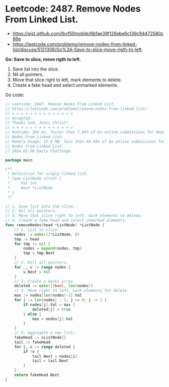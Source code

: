# Leetcode: 2487. Remove Nodes From Linked List.

- https://gist.github.com/lbvf50mobile/6b1ae39f128ebe6c139c94472580c86e
- https://leetcode.com/problems/remove-nodes-from-linked-list/discuss/5121308/Go%3A-Save-to-slice-move-rigth-to-left.

**Go: Save to slice, move rigth to left.**


1. Save list into the slice.
2. Nil all pointers.
3. Move that slice right to left, mark elements to delete.
4. Create a fake head and select unmarked elements.

Go code:
```Go
// Leetcode: 2487. Remove Nodes From Linked List.
// https://leetcode.com/problems/remove-nodes-from-linked-list/
// = = = = = = = = = = = = = =
// Accepted.
// Thanks God, Jesus Christ!
// = = = = = = = = = = = = = =
// Runtime: 284 ms, faster than 7.94% of Go online submissions for Remove
// Nodes From Linked List.
// Memory Usage: 13.8 MB, less than 44.44% of Go online submissions for Remove
// Nodes From Linked List.
// 2024.05.06 Daily Challenge.

package main

/**
 * Definition for singly-linked list.
 * type ListNode struct {
 *     Val int
 *     Next *ListNode
 * }
 */

// 1. Save list into the slice.
// 2. Nil all pointers.
// 3. Move that slice right to left, mark elements to delete.
// 4. Create a fake head and select unmarked elements.
func removeNodes(head *ListNode) *ListNode {
	// 1. List to slice.
	nodes := make([]*ListNode, 0)
	tmp := head
	for tmp != nil {
		nodes = append(nodes, tmp)
		tmp = tmp.Next
	}
	// 2. Nill all pointers.
	for _, v := range nodes {
		v.Next = nil
	}
	// 3. Create a marks array.
	deleted := make([]bool, len(nodes))
	// 4. Move right to left, mark elements for delete.
	max := nodes[len(nodes)-1].Val
	for j := len(nodes) - 1; j >= 0; j -= 1 {
		if nodes[j].Val < max {
			deleted[j] = true
		} else {
			max = nodes[j].Val
		}
	}
	// 5. Aggregate a new list.
	fakeHead := &ListNode{}
	tail := fakeHead
	for i, v := range deleted {
		if !v {
			tail.Next = nodes[i]
			tail = tail.Next
		}
	}
	return fakeHead.Next
}
```
